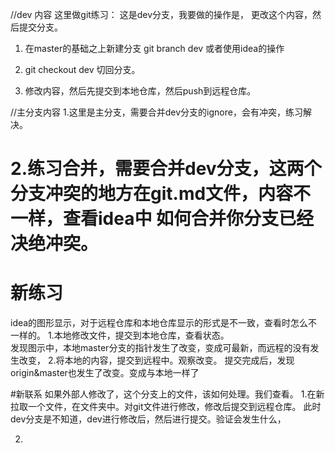 
//dev 内容
这里做git练习： 这是dev分支，我要做的操作是，
更改这个内容，然后提交分支。
1. 在master的基础之上新建分支
    git branch dev 或者使用idea的操作
2. git checkout dev 切回分支。

3. 修改内容，然后先提交到本地仓库，然后push到远程仓库。


//主分支内容
1.这里是主分支，需要合并dev分支的ignore，会有冲突，练习解决。

2.练习合并，需要合并dev分支，这两个分支冲突的地方在git.md文件，内容不一样，查看idea中
    如何合并你分支已经决绝冲突。
=======


# 新练习
idea的图形显示，对于远程仓库和本地仓库显示的形式是不一致，查看时怎么不一样的。
1.本地修改文件，提交到本地仓库，查看状态。  
    发现图示中，本地master分支的指针发生了改变，变成可最新，而远程的没有发生改变，
2.将本地的内容，提交到远程中。观察改变。
    提交完成后，发现origin&master也发生了改变。变成与本地一样了
  
#新联系
如果外部人修改了，这个分支上的文件，该如何处理。我们查看。
1.在新拉取一个文件，在文件夹中。对git文件进行修改，修改后提交到远程仓库。
    此时dev分支是不知道，dev进行修改后，然后进行提交。验证会发生什么，

2.  
